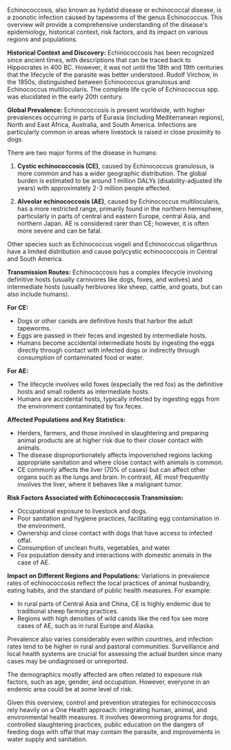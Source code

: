 Echinococcosis, also known as hydatid disease or echinococcal disease, is a zoonotic infection caused by tapeworms of the genus Echinococcus. This overview will provide a comprehensive understanding of the disease's epidemiology, historical context, risk factors, and its impact on various regions and populations.

**Historical Context and Discovery:**
Echinococcosis has been recognized since ancient times, with descriptions that can be traced back to Hippocrates in 400 BC. However, it was not until the 18th and 19th centuries that the lifecycle of the parasite was better understood. Rudolf Virchow, in the 1850s, distinguished between Echinococcus granulosus and Echinococcus multilocularis. The complete life cycle of Echinococcus spp. was elucidated in the early 20th century.

**Global Prevalence:**
Echinococcosis is present worldwide, with higher prevalences occurring in parts of Eurasia (including Mediterranean regions), North and East Africa, Australia, and South America. Infections are particularly common in areas where livestock is raised in close proximity to dogs.

There are two major forms of the disease in humans:

1. **Cystic echinococcosis (CE)**, caused by Echinococcus granulosus, is more common and has a wider geographic distribution. The global burden is estimated to be around 1 million DALYs (disability-adjusted life years) with approximately 2-3 million people affected.

2. **Alveolar echinococcosis (AE)**, caused by Echinococcus multilocularis, has a more restricted range, primarily found in the northern hemisphere, particularly in parts of central and eastern Europe, central Asia, and northern Japan. AE is considered rarer than CE; however, it is often more severe and can be fatal.

Other species such as Echinococcus vogeli and Echinococcus oligarthrus have a limited distribution and cause polycystic echinococcosis in Central and South America.

**Transmission Routes:**
Echinococcosis has a complex lifecycle involving definitive hosts (usually carnivores like dogs, foxes, and wolves) and intermediate hosts (usually herbivores like sheep, cattle, and goats, but can also include humans). 

**For CE:**
- Dogs or other canids are definitive hosts that harbor the adult tapeworms.
- Eggs are passed in their feces and ingested by intermediate hosts.
- Humans become accidental intermediate hosts by ingesting the eggs directly through contact with infected dogs or indirectly through consumption of contaminated food or water.

**For AE:**
- The lifecycle involves wild foxes (especially the red fox) as the definitive hosts and small rodents as intermediate hosts.
- Humans are accidental hosts, typically infected by ingesting eggs from the environment contaminated by fox feces.

**Affected Populations and Key Statistics:**
- Herders, farmers, and those involved in slaughtering and preparing animal products are at higher risk due to their closer contact with animals.
- The disease disproportionately affects impoverished regions lacking appropriate sanitation and where close contact with animals is common.
- CE commonly affects the liver (70% of cases) but can affect other organs such as the lungs and brain. In contrast, AE most frequently involves the liver, where it behaves like a malignant tumor.

**Risk Factors Associated with Echinococcosis Transmission:**
- Occupational exposure to livestock and dogs.
- Poor sanitation and hygiene practices, facilitating egg contamination in the environment.
- Ownership and close contact with dogs that have access to infected offal.
- Consumption of unclean fruits, vegetables, and water.
- Fox population density and interactions with domestic animals in the case of AE.

**Impact on Different Regions and Populations:**
Variations in prevalence rates of echinococcosis reflect the local practices of animal husbandry, eating habits, and the standard of public health measures. For example:
- In rural parts of Central Asia and China, CE is highly endemic due to traditional sheep farming practices.
- Regions with high densities of wild canids like the red fox see more cases of AE, such as in rural Europe and Alaska.

Prevalence also varies considerably even within countries, and infection rates tend to be higher in rural and pastoral communities. Surveillance and local health systems are crucial for assessing the actual burden since many cases may be undiagnosed or unreported.

The demographics mostly affected are often related to exposure risk factors, such as age, gender, and occupation. However, everyone in an endemic area could be at some level of risk.

Given this overview, control and prevention strategies for echinococcosis rely heavily on a One Health approach: integrating human, animal, and environmental health measures. It involves deworming programs for dogs, controlled slaughtering practices, public education on the dangers of feeding dogs with offal that may contain the parasite, and improvements in water supply and sanitation.